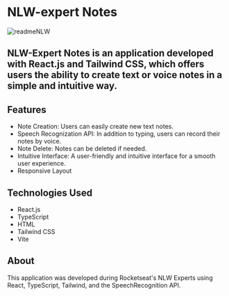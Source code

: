 # NLW-expert  Notes
![readmeNLW](https://github.com/leonardomenezes7/NLW-Notes/assets/145611761/1c75dfb6-dd71-41b1-bb97-9fe9be377b7c)

## NLW-Expert Notes is an application developed with React.js and Tailwind CSS, which offers users the ability to create text or voice notes in a simple and intuitive way.

## Features
- Note Creation: Users can easily create new text notes.
- Speech Recognization API: In addition to typing, users can record their notes by voice.
- Note Delete: Notes can be deleted if needed.
- Intuitive Interface: A user-friendly and intuitive interface for a smooth user experience.
- Responsive Layout

## Technologies Used
- React.js
- TypeScript
- HTML
- Tailwind CSS
- Vite

## About
This application was developed during Rocketseat's NLW Experts using React, TypeScript, Tailwind, and the SpeechRecognition API.


